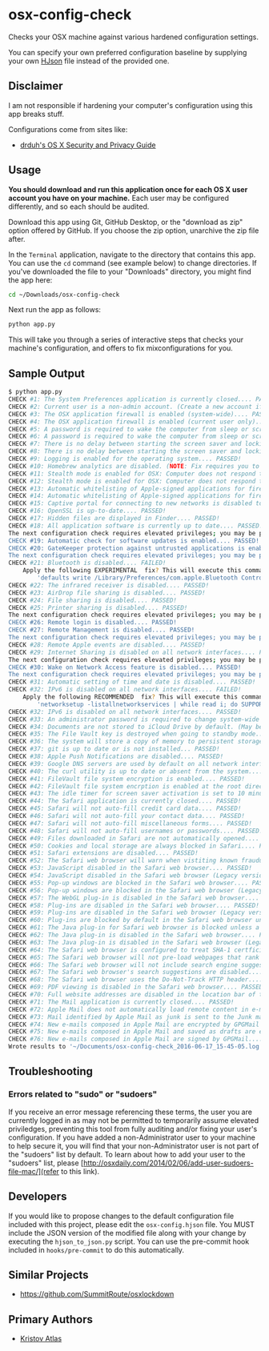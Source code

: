 # osx-config-check

Checks your OSX machine against various hardened configuration settings.

You can specify your own preferred configuration baseline by supplying your own [HJson](https://hjson.org/) file instead of the provided one.

## Disclaimer

I am not responsible if hardening your computer's configuration using this app breaks stuff.

Configurations come from sites like:
* [drduh's OS X Security and Privacy Guide](https://github.com/drduh/OS-X-Security-and-Privacy-Guide)

## Usage

**You should download and run this application once for each OS X user account you have on your machine.** Each user may be configured differently, and so each should be audited.

Download this app using Git, GitHub Desktop, or the "download as zip" option offered by GitHub. If you choose the zip option, unarchive the zip file after.

In the `Terminal` application, navigate to the directory that contains this app. You can use the `cd` command (see example below) to change directories. If you've downloaded the file to your "Downloads" directory, you might find the app here:

```bash
cd ~/Downloads/osx-config-check
```

Next run the app as follows:

```bash
python app.py
```

This will take you through a series of interactive steps that checks your machine's configuration, and offers to fix mixconfigurations for you.

## Sample Output

```bash
$ python app.py
CHECK #1: The System Preferences application is currently closed.... PASSED!
CHECK #2: Current user is a non-admin account. (Create a new account if this fails!)... PASSED!
CHECK #3: The OSX application firewall is enabled (system-wide).... PASSED!
CHECK #4: The OSX application firewall is enabled (current user only).... PASSED!
CHECK #5: A password is required to wake the computer from sleep or screen saver (system-wide).... PASSED!
CHECK #6: A password is required to wake the computer from sleep or screen saver (current user only).... PASSED!
CHECK #7: There is no delay between starting the screen saver and locking the machine (system-wide).... PASSED!
CHECK #8: There is no delay between starting the screen saver and locking the machine (current user only).... PASSED!
CHECK #9: Logging is enabled for the operating system.... PASSED!
CHECK #10: Homebrew analytics are disabled. (NOTE: Fix requires you to login/logout.)... PASSED!
CHECK #11: Stealth mode is enabled for OSX: Computer does not respond to ICMP ping requests or connection attempts from a closed TCP/UDP port. (system-wide)... PASSED!
CHECK #12: Stealth mode is enabled for OSX: Computer does not respond to ICMP ping requests or connection attempts from a closed TCP/UDP port. (current user only)... PASSED!
CHECK #13: Automatic whitelisting of Apple-signed applications for firewall is disabled (system-wide).... PASSED!
CHECK #14: Automatic whitelisting of Apple-signed applications for firewall is disabled (current user only).... PASSED!
CHECK #15: Captive portal for connecting to new networks is disabled to prevent MITM attacks.... PASSED!
CHECK #16: OpenSSL is up-to-date.... PASSED!
CHECK #17: Hidden files are displayed in Finder.... PASSED!
CHECK #18: All application software is currently up to date.... PASSED!
The next configuration check requires elevated privileges; you may be prompted for your current OS X user's password below. The command to be executed is: 'sudo softwareupdate --schedule | grep 'Automatic check is on''
CHECK #19: Automatic check for software updates is enabled.... PASSED!
CHECK #20: GateKeeper protection against untrusted applications is enabled.... PASSED!
The next configuration check requires elevated privileges; you may be prompted for your current OS X user's password below. The command to be executed is: 'sudo defaults read /Library/Preferences/com.apple.Bluetooth ControllerPowerState'
CHECK #21: Bluetooth is disabled.... FAILED!
    Apply the following EXPERIMENTAL  fix? This will execute this command:
        'defaults write /Library/Preferences/com.apple.Bluetooth ControllerPowerState -bool false; killall -HUP blued' [y/N] n
CHECK #22: The infrared receiver is disabled.... PASSED!
CHECK #23: AirDrop file sharing is disabled.... PASSED!
CHECK #24: File sharing is disabled.... PASSED!
CHECK #25: Printer sharing is disabled.... PASSED!
The next configuration check requires elevated privileges; you may be prompted for your current OS X user's password below. The command to be executed is: 'sudo systemsetup -getremotelogin'
CHECK #26: Remote login is disabled.... PASSED!
CHECK #27: Remote Management is disabled.... PASSED!
The next configuration check requires elevated privileges; you may be prompted for your current OS X user's password below. The command to be executed is: 'sudo systemsetup -getremoteappleevents'
CHECK #28: Remote Apple events are disabled.... PASSED!
CHECK #29: Internet Sharing is disabled on all network interfaces.... PASSED!
The next configuration check requires elevated privileges; you may be prompted for your current OS X user's password below. The command to be executed is: 'sudo systemsetup getwakeonnetworkaccess'
CHECK #30: Wake on Network Access feature is disabled.... PASSED!
The next configuration check requires elevated privileges; you may be prompted for your current OS X user's password below. The command to be executed is: 'sudo systemsetup getusingnetworktime'
CHECK #31: Automatic setting of time and date is disabled.... PASSED!
CHECK #32: IPv6 is disabled on all network interfaces.... FAILED!
    Apply the following RECOMMENDED  fix? This will execute this command:
        'networksetup -listallnetworkservices | while read i; do SUPPORT=$(networksetup -getinfo "$i" | grep "IPv6: Automatic") && if [ -n "$SUPPORT" ]; then networksetup -setv6off "$i"; fi; done;' [Y/n] y
CHECK #32: IPv6 is disabled on all network interfaces.... PASSED!
CHECK #33: An administrator password is required to change system-wide preferences.... PASSED!
CHECK #34: Documents are not stored to iCloud Drive by default. (May be mistaken if iCloud is disabled)... PASSED!
CHECK #35: The File Vault key is destroyed when going to standby mode.... PASSED!
CHECK #36: The system will store a copy of memory to persistent storage, and will remove power to memory.... PASSED!
CHECK #37: git is up to date or is not installed... PASSED!
CHECK #38: Apple Push Notifications are disabled.... PASSED!
CHECK #39: Google DNS servers are used by default on all network interfaces.... PASSED!
CHECK #40: The curl utility is up to date or absent from the system.... PASSED!
CHECK #41: FileVault file system encryption is enabled.... PASSED!
CHECK #42: FileVault file system encrption is enabled at the root directory.... PASSED!
CHECK #43: The idle timer for screen saver activation is set to 10 minutes or less.... PASSED!
CHECK #44: The Safari application is currently closed.... PASSED!
CHECK #45: Safari will not auto-fill credit card data.... PASSED!
CHECK #46: Safari will not auto-fill your contact data.... PASSED!
CHECK #47: Safari will not auto-fill miscellaneous forms.... PASSED!
CHECK #48: Safari will not auto-fill usernames or passwords.... PASSED!
CHECK #49: Files downloaded in Safari are not automatically opened.... PASSED!
CHECK #50: Cookies and local storage are always blocked in Safari.... PASSED!
CHECK #51: Safari extensions are disabled.... PASSED!
CHECK #52: The Safari web browser will warn when vistiting known fraudulent websites.... PASSED!
CHECK #53: JavaScript disabled in the Safari web browser.... PASSED!
CHECK #54: JavaScript disabled in the Safari web browser (Legacy version).... PASSED!
CHECK #55: Pop-up windows are blocked in the Safari web browser.... PASSED!
CHECK #56: Pop-up windows are blocked in the Safari web browser (Legacy version).... PASSED!
CHECK #57: The WebGL plug-in is disabled in the Safari web browser.... PASSED!
CHECK #58: Plug-ins are disabled in the Safari web browser.... PASSED!
CHECK #59: Plug-ins are disabled in the Safari web browser (Legacy version).... PASSED!
CHECK #60: Plug-ins are blocked by default in the Safari web browser unless a site is explicitly added to a list of allowed sites.... PASSED!
CHECK #61: The Java plug-in for Safari web browser is blocked unless a site is explicitly added to a list of allowed sites.... PASSED!
CHECK #62: The Java plug-in is disabled in the Safari web browser.... PASSED!
CHECK #63: The Java plug-in is disabled in the Safari web browser (Legacy version).... PASSED!
CHECK #64: The Safari web browser is configured to treat SHA-1 certficiates as insecure.... PASSED!
CHECK #65: The Safari web browser will not pre-load webpages that rank highly as search matches.... PASSED!
CHECK #66: The Safari web browser will not include search engine suggestions for text typed in the location bar.... PASSED!
CHECK #67: The Safari web browser's search suggestions are disabled.... PASSED!
CHECK #68: The Safari web browser uses the Do-Not-Track HTTP header.... PASSED!
CHECK #69: PDF viewing is disabled in the Safari web browser.... PASSED!
CHECK #70: Full website addresses are disabled in the location bar of the Safari web browser.... PASSED!
CHECK #71: The Mail application is currently closed.... PASSED!
CHECK #72: Apple Mail does not automatically load remote content in e-mails.... PASSED!
CHECK #73: Mail identified by Apple Mail as junk is sent to the Junk mailbox.... PASSED!
CHECK #74: New e-mails composed in Apple Mail are encrypted by GPGMail if the receiver's PGP is present in the keychain.... PASSED!
CHECK #75: New e-mails composed in Apple Mail and saved as drafts are encrypted by GPGMail.... PASSED!
CHECK #76: New e-mails composed in Apple Mail are signed by GPGMail.... PASSED!
Wrote results to '~/Documents/osx-config-check_2016-06-17_15-45-05.log'.
```

## Troubleshooting

### Errors related to "sudo" or "sudoers"

If you receive an error message referencing these terms, the user you are currently logged in as may not be permitted to temporarily assume elevated priviledges, preventing this tool from fully auditing and/or fixing your user's configuration. If you have added a non-Administrator user to your machine to help secure it, you will find that your non-Administrator user is not part of the "sudoers" list by default. To learn about how to add your user to the "sudoers" list, please [http://osxdaily.com/2014/02/06/add-user-sudoers-file-mac/](refer to this link).

## Developers

If you would like to propose changes to the default configuration file included with this project, please edit the `osx-config.hjson` file. You MUST include the JSON version of the modified file along with your change by executing the `hjson_to_json.py` script. You can use the pre-commit hook included in `hooks/pre-commit` to do this automatically.

## Similar Projects

* https://github.com/SummitRoute/osxlockdown

## Primary Authors

* [Kristov Atlas](https://twitter.com/kristovatlas/)
